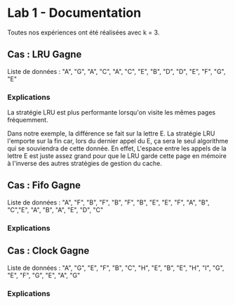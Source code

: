# Lab 1 - Documentation

Toutes nos expériences ont été réalisées avec k = 3. 

## Cas : LRU Gagne
Liste de données : "A", "G", "A", "C", "A", "C", "E", "B", "D", "D", "E", "F", "G", "E"

### Explications 

La stratégie LRU est plus performante lorsqu'on visite les mêmes pages fréquemment. 

Dans notre exemple, la différence se fait sur la lettre E. La stratégie LRU l'emporte sur la fin car, lors du dernier appel du E, ça sera le seul 
algorithme qui se souviendra de cette donnée. En effet, L'espace entre les appels de la lettre E est juste assez grand pour que le LRU garde cette page en mémoire à l'inverse des autres stratégies de gestion du cache.


## Cas : Fifo Gagne
Liste de données : "A", "F", "B", "F", "B", "F", "B", "E", "E", "F", "A", "B", "C","E", "A", "B", "A", "E", "D", "C"

### Explications 



## Cas : Clock Gagne
Liste de données : "A", "G", "E", "F", "B", "C", "H", "E", "B", "E", "H", "I", "G", "E", "F", "G", "E", "A", "G"

### Explications 

